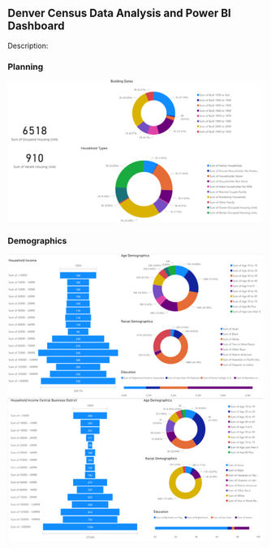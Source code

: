 ## Denver Census Data Analysis and Power BI Dashboard
Description:
### Planning
![Graph2](https://github.com/isaiaherb/denver-census/blob/main/images/Screenshot%202023-04-26%20183559.png?raw=true)

### Demographics
![Graph1](https://github.com/isaiaherb/denver-census/blob/main/images/Screenshot%202023-04-26%20183925.png?raw=true)
![Graph2](https://github.com/isaiaherb/denver-census/blob/main/images/Screenshot%202023-04-26%20183249.png?raw=true)
